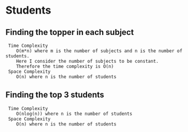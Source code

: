 # Students

##  Finding the topper in each subject
     Time Complexity
        O(m*n) where m is the number of subjects and n is the number of students.
        Here I consider the number of subjects to be constant.
        Therefore the time complexity is O(n)
     Space Complexity
        O(n) where n is the number of students

##  Finding the top 3 students
     Time Complexity  
        O(nlog(n)) where n is the number of students
     Space Complexity 
        O(n) where n is the number of students
